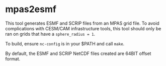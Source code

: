 # mpas2esmf

This tool generates ESMF and SCRIP files from an MPAS grid file. To avoid
complications with CESM/CAM infrastructure tools, this tool should only be ran
on grids that have a `sphere_radius = 1`. 

To build, ensure `nc-config` is in your $PATH and call `make`.

By default, the ESMF and SCRIP NetCDF files created are 64BIT offset format.
